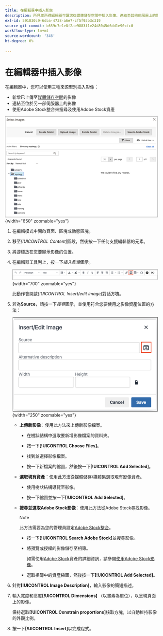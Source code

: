 ```yaml
---
title: 在編輯器中插入影像
description: 所見即所得編輯器可讓您從媒體儲存空間中插入影像、連結至其他伺服器上的影像，或使用Adobe Stock資產。
exl-id: 591830c9-6dba-4738-a6e7-cf5f93b3c319
source-git-commit: b659c7e1e8f2ae9883f1e24d8045d6dd1e90cfc0
workflow-type: tm+mt
source-wordcount: '346'
ht-degree: 0%

---
```


# 在編輯器中插入影像

在編輯器中，您可以使用三種來源型別插入影像：

- 新增已上傳至[媒體儲存空間](media-storage.md)的影像
- 連結至位於另一部伺服器上的影像
- 使用Adobe Stock整合來搜尋及使用Adobe Stock資產

![媒體儲存空間](./assets/media-storage.png){width="650" zoomable="yes"}

1. 在編輯模式中開啟頁面、區塊或動態區塊。

1. 移至&#x200B;_[!UICONTROL Content]_&#x200B;區段，然後按一下任何支援編輯器的元素。

1. 將游標放在您要顯示影像的位置。

1. 在編輯器工具列上，按一下&#x200B;_插入影像_&#x200B;圖示。

   ![插入影像圖示](./assets/editor-toolbar-image-button.png){width="700" zoomable="yes"}

   此動作會開啟&#x200B;_[!UICONTROL Insert/edit image]_&#x200B;對話方塊。

1. 若為&#x200B;**Source**，請按一下&#x200B;_搜尋_&#x200B;圖示，並使用符合您要使用之影像資產位置的方法：

   ![選取搜尋圖示](./assets/editor-dialog-insert-image.png){width="250" zoomable="yes"}

   - **上傳新影像**：使用此方法來上傳新影像檔案。

      - 在樹狀結構中選取要新增影像檔案的資料夾。

      - 按一下&#x200B;**[!UICONTROL Choose Files]**。

      - 找到並選擇影像檔案。

      - 按一下新檔案的縮圖，然後按一下&#x200B;**[!UICONTROL Add Selected]**。

   - **選取現有資產**：使用此方法從媒體儲存/媒體集選取現有影像資產。

      - 使用樹狀結構導覽至影像。

      - 按一下縮圖並按一下&#x200B;**[!UICONTROL Add Selected]**。

   - **搜尋並選取Adobe Stock影像**：使用此方法從Adobe Stock尋找影像。

     >[!NOTE]
     >
     >此方法需要為您的管理員設定[Adobe Stock整合](adobe-stock.md)。

      - 按一下&#x200B;**[!UICONTROL Search Adobe Stock]**&#x200B;並搜尋影像。

      - 將預覽或授權的影像儲存至相簿。

        如需使用[Adobe Stock](https://stock.adobe.com)資產的詳細資訊，請參閱[使用Adobe Stock影像](adobe-stock-manage.md)。

      - 選取相簿中的資產縮圖，然後按一下&#x200B;**[!UICONTROL Add Selected]**。

1. 針對&#x200B;**[!UICONTROL Image Description]**，輸入影像的簡短描述。

1. 輸入寬度和高度&#x200B;**[!UICONTROL Dimensions]** （以畫素為單位），以呈現頁面上的影像。

   保持選取&#x200B;**[!UICONTROL Constrain proportions]**&#x200B;核取方塊，以自動維持影像的外觀比例。

1. 按一下&#x200B;**[!UICONTROL Insert]**&#x200B;以完成程式。
